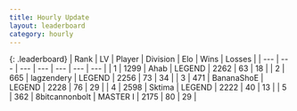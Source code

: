 ```yaml
---
title: Hourly Update
layout: leaderboard
category: hourly
---
```


{: .leaderboard}
| Rank | LV | Player | Division | Elo | Wins | Losses |
| --- | --- | --- | --- | --- | --- | --- |
| <span data-change="0">1</span> | 1299 | <span title="ID: 402846">Ahab</span> | LEGEND | <span data-change="6">2262</span> | <span data-change="1">63</span> | <span data-change="0">18</span> |
| <span data-change="0">2</span> | 665 | <span title="ID: 628282">lagzendery</span> | LEGEND | <span data-change="9">2256</span> | <span data-change="3">73</span> | <span data-change="1">34</span> |
| <span data-change="0">3</span> | 471 | <span title="ID: 596014">BananaShoE</span> | LEGEND | <span data-change="21">2228</span> | <span data-change="4">76</span> | <span data-change="0">29</span> |
| <span data-change="0">4</span> | 2598 | <span title="ID: 353063">Sktima</span> | LEGEND | <span data-change="22">2222</span> | <span data-change="4">40</span> | <span data-change="1">13</span> |
| <span data-change="0">5</span> | 362 | <span title="ID: 28271">8bitcannonbolt</span> | MASTER I | <span data-change="0">2175</span> | <span data-change="0">80</span> | <span data-change="0">29</span> |